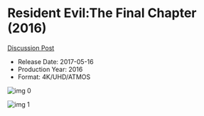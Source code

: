 # Resident Evil:The Final Chapter (2016)

[Discussion Post](https://www.avsforum.com/threads/bass-eq-for-filtered-movies.2995212/post-56922044)

* Release Date: 2017-05-16
* Production Year: 2016
* Format: 4K/UHD/ATMOS

![img 0](https://i.imgur.com/1EPMvE1.jpg)

![img 1](https://i.imgur.com/9cINhcm.png)

